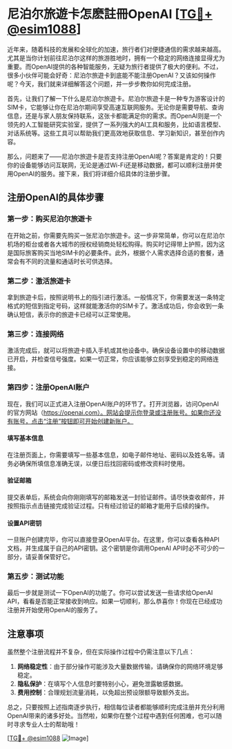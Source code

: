 # 尼泊尔旅遊卡怎麽註冊OpenAI [[TG💪+ @esim1088](https://t.me/s/esim1088)]

近年来，随着科技的发展和全球化的加速，旅行者们对便捷通信的需求越来越高。尤其是当你计划前往尼泊尔这样的旅游胜地时，拥有一个稳定的网络连接显得尤为重要。而OpenAI提供的各种智能服务，无疑为旅行者提供了极大的便利。不过，很多小伙伴可能会好奇：尼泊尔旅遊卡到底能不能注册OpenAI？又该如何操作呢？今天，我们就来详细解答这个问题，并一步步教你如何完成注册。

首先，让我们了解一下什么是尼泊尔旅遊卡。尼泊尔旅遊卡是一种专为游客设计的SIM卡，它能够让你在尼泊尔期间享受高速互联网服务。无论你是需要导航、查询信息，还是与家人朋友保持联系，这张卡都能满足你的需求。而OpenAI则是一个领先的人工智能研究实验室，提供了一系列强大的AI工具和服务，比如语言模型、对话系统等。这些工具可以帮助我们更高效地获取信息、学习新知识，甚至创作内容。

那么，问题来了——尼泊尔旅遊卡是否支持注册OpenAI呢？答案是肯定的！只要你的设备能够访问互联网，无论是通过Wi-Fi还是移动数据，都可以顺利注册并使用OpenAI的服务。接下来，我们将详细介绍具体的注册步骤。

## 注册OpenAI的具体步骤

### 第一步：购买尼泊尔旅遊卡

在开始之前，你需要先购买一张尼泊尔旅遊卡。这一步非常简单，你可以在尼泊尔机场的柜台或者各大城市的授权经销商处轻松购得。购买时记得带上护照，因为这是国际旅客购买当地SIM卡的必要条件。此外，根据个人需求选择合适的套餐，通常会有不同的流量和通话时长可供选择。

### 第二步：激活旅遊卡

拿到旅遊卡后，按照说明书上的指引进行激活。一般情况下，你需要发送一条特定格式的短信到指定号码，这样就能激活你的SIM卡了。激活成功后，你会收到一条确认短信，表示你的旅遊卡已经可以正常使用。

### 第三步：连接网络

激活完成后，就可以将旅遊卡插入手机或其他设备中。确保设备设置中的移动数据已开启，并检查信号强度。如果一切正常，你应该能够立刻享受到稳定的网络连接。

### 第四步：注册OpenAI账户

现在，我们可以正式进入注册OpenAI账户的环节了。打开浏览器，访问OpenAI的官方网站（https://openai.com）。网站会提示你登录或注册账号。如果你还没有账号，点击“注册”按钮即可开始创建新账户。

#### 填写基本信息

在注册页面上，你需要填写一些基本信息，如电子邮件地址、密码以及姓名等。请务必确保所填信息准确无误，以便日后找回密码或修改资料时使用。

#### 验证邮箱

提交表单后，系统会向你刚刚填写的邮箱发送一封验证邮件。请尽快查收邮件，并按照指示点击链接完成验证过程。只有经过验证的邮箱才能用于后续的操作。

#### 设置API密钥

一旦账户创建完毕，你可以直接登录OpenAI平台。在这里，你可以查看各种API文档，并生成属于自己的API密钥。这个密钥是你调用OpenAI API时必不可少的一部分，请妥善保管好它。

### 第五步：测试功能

最后一步就是测试一下OpenAI的功能了。你可以尝试发送一些请求给OpenAI API，看看是否能正常接收到响应。如果一切顺利，那么恭喜你！你现在已经成功注册并开始使用OpenAI的服务了。

## 注意事项

虽然整个注册流程并不复杂，但在实际操作过程中仍需注意以下几点：

1. **网络稳定性**：由于部分操作可能涉及大量数据传输，请确保你的网络环境足够稳定。
2. **隐私保护**：在填写个人信息时要特别小心，避免泄露敏感数据。
3. **费用控制**：合理规划流量消耗，以免超出预设限额导致额外支出。

总之，只要按照上述指南逐步执行，相信每位读者都能够顺利完成注册并充分利用OpenAI带来的诸多好处。当然啦，如果你在整个过程中遇到任何困难，也可以随时寻求专业人士的帮助哦！

[[TG💪+ @esim1088](https://t.me/s/esim1088) ![Image](https://i.postimg.cc/4NQfJmqS/Snipaste-2025-05-13-00-14-12.png)]